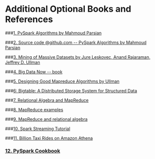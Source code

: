 # Additional Optional Books and References
###[1. PySpark Algorithms by Mahmoud Parsian](https://www.amazon.com/PySpark-Algorithms-Version-Mahmoud-Parsian-ebook/dp/B07X4B2218)

###[2. Source code @github.com -- PySpark Algorithms by Mahmoud Parsian](https://github.com/mahmoudparsian/pyspark-algorithms)

###[3. Mining of Massive Datasets by Jure Leskovec, Anand Rajaraman, Jeffrey D. Ullman](http://infolab.stanford.edu/~ullman/mmds/book0n.pdf)

###[4. Big Data Now -- book](http://www.oreilly.com/data/free/files/bigdatanow2013.pdf)

###[5. Designing Good Mapreduce Algorithms by Ullman](https://github.com/mahmoudparsian/big-data-mapreduce-course/tree/master/slides/mapreduce/Designing-Good-MapReduce-Algorithms-Ullman-2012.pdf)

###[6: Bigtable: A Distributed Storage System for Structured Data](https://github.com/mahmoudparsian/big-data-mapreduce-course/tree/master/slides/mapreduce/Bigtable_A_Distributed_Storage_System_for_Structured_Data.pdf)

###[7. Relational Algebra and MapReduce](http://www.eurecom.fr/~michiard/teaching/slides/clouds/tutorial-high\_level.pdf)

###[8. MapReduce examples](http://courses.cs.washington.edu/courses/cse344/11sp/sections/section8/section8-mapreduce-solution.pdf)

###[9. MapReduce and relational algebra](http://www.cs.kent.edu/~jin/Cloud12Spring/DatabaseMapReduce.pptx)

###[10. Spark Streaming Tutorial](https://www.edureka.co/blog/spark-streaming/)

###[11. Billion Taxi Rides on Amazon Athena](https://tech.marksblogg.com/billion-nyc-taxi-rides-aws-athena.html)

### [12. PySpark Cookbook](https://www.amazon.com/PySpark-Cookbook-implementing-processing-analytics/dp/1788835360/ref=sr_1_5)